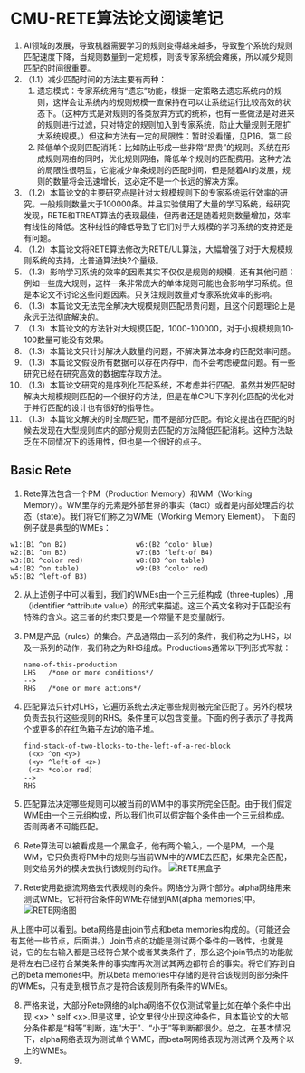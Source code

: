 # CMU-RETE算法论文阅读笔记
1. AI领域的发展，导致机器需要学习的规则变得越来越多，导致整个系统的规则匹配速度下降，当规则数量到一定规模，则该专家系统会瘫痪，所以减少规则匹配的时间很重要。
2. （1.1）减少匹配时间的方法主要有两种：
   1. 遗忘模式：专家系统拥有“遗忘”功能，根据一定策略去遗忘系统内的规则，这样会让系统内的规则规模一直保持在可以让系统运行比较高效的状态下。（这种方式是对规则的各类放弃方式的统称，也有一些做法是对进来的规则进行过滤，只对特定的规则加入到专家系统，防止大量规则无限扩大系统规模。）但这种方法有一定的局限性：暂时没看懂，见P16。第二段
   2. 降低单个规则匹配消耗：比如防止形成一些非常“昂贵”的规则。系统在形成规则网络的同时，优化规则网络，降低单个规则的匹配费用。这种方法的局限性很明显，它能减少单条规则的匹配时间，但是随着AI的发展，规则的数量将会迅速增长，这必定不是一个长远的解决方案。
3. （1.2）本篇论文的主要研究点是针对大规模规则下的专家系统运行效率的研究。一般规则数量大于100000条。并且实验使用了大量的学习系统，经研究发现，RETE和TREAT算法的表现最佳，但两者还是随着规则数量增加，效率有线性的降低。这种线性的降低导致了它们对于大规模的学习系统的支持还是有问题。
4. （1.2）本篇论文将RETE算法修改为RETE/UL算法，大幅增强了对于大规模规则系统的支持，比普通算法快2个量级。
5. （1.3）影响学习系统的效率的因素其实不仅仅是规则的规模，还有其他问题：例如一些庞大规则，这样一条非常庞大的单体规则可能也会影响学习系统。但是本论文不讨论这些问题因素。只关注规则数量对专家系统效率的影响。
6. （1.3）本篇论文无法完全解决大规模规则匹配昂贵问题，且这个问题理论上是永远无法彻底解决的。
7. （1.3）本篇论文的方法针对大规模匹配，1000-100000，对于小规模规则10-100数量可能没有效果。
8. （1.3）本篇论文只针对解决大数量的问题，不解决算法本身的匹配效率问题。
9. （1.3）本篇论文假设所有数据可以存在内存中，而不会考虑硬盘问题。有一些研究已经在研究高效的数据库存取方法。
10. （1.3）本篇论文研究的是序列化匹配系统，不考虑并行匹配。虽然并发匹配时解决大规模规则匹配的一个很好的方法，但是在单CPU下序列化匹配的优化对于并行匹配的设计也有很好的指导性。
11. （1.3）本篇论文解决的时全局匹配，而不是部分匹配。有论文提出在匹配的时候去发现在大型规则库内的部分规则去匹配的方法降低匹配消耗。这种方法缺乏在不同情况下的适用性，但也是一个很好的点子。  

## Basic Rete
1. Rete算法包含一个PM（Production Memory）和WM（Working Memory）。WM里存的元素是外部世界的事实（fact）或者是内部处理后的状态（state）。我们将它们称之为WME（Working Memory Element）。
下面的例子就是典型的WMEs：
  ```
  w1:(B1 ^on B2)                 w6:(B2 ^color blue)
  w2:(B1 ^on B3)                 w7:(B3 ^left-of B4)
  w3:(B1 ^color red)             w8:(B3 ^on table)
  w4:(B2 ^on table)              w9:(B3 ^color red)
  w5:(B2 ^left-of B3)
  ```
2. 从上述例子中可以看到，我们的WMEs由一个三元组构成（three-tuples）,用（identifier ^attribute value）的形式来描述。这三个英文名称对于匹配没有特殊的含义。这三者的约束只要是一个常量不是变量就行。
3. PM是产品（rules）的集合。产品通常由一系列的条件，我们称之为LHS，以及一系列的动作，我们称之为RHS组成。Productions通常以下列形式写就：
   ```
   name-of-this-production
   LHS   /*one or more conditions*/
   -->
   RHS   /*one or more actions*/
   ```

4. 匹配算法只针对LHS，它遍历系统去决定哪些规则被完全匹配了。另外的模块负责去执行这些规则的RHS。条件里可以包含变量。下面的例子表示了寻找两个或更多的在红色箱子左边的箱子堆。 
    ```
    find-stack-of-two-blocks-to-the-left-of-a-red-block
     (<x> ^on <y>)
     (<y> ^left-of <z>)
     (<z> *color red)
    -->
    RHS
    ```
5. 匹配算法决定哪些规则可以被当前的WM中的事实所完全匹配。由于我们假定WME由一个三元组构成，所以我们也可以假定每个条件由一个三元组构成。否则两者不可能匹配。
6. Rete算法可以被看成是一个黑盒子，他有两个输入，一个是PM，一个是WM，它只负责将PM中的规则与当前WM中的WME去匹配，如果完全匹配，则交给另外的模块去执行该规则的动作。
   ![RETE黑盒子](http://ww1.sinaimg.cn/large/005xfSxkly1g1yq2rev60j30r10ggq58.jpg)
7. Rete使用数据流网络去代表规则的条件。网络分为两个部分。alpha网络用来测试WME。它将符合条件的WME存储到AM(alpha memories)中。
![RETE网络图](http://ww1.sinaimg.cn/mw690/005xfSxkly1g1yqmo0c6bj30yq0l1aj7.jpg)

从上图中可以看到。beta网络是由join节点和beta memories构成的。（可能还会有其他一些节点，后面讲。）Join节点的功能是测试两个条件的一致性，也就是说，它的左右输入都是已经符合某个或者某类条件了，那么这个join节点的功能就是将左右已经符合某类条件的事实库再次测试其两边都符合的事实。将它们存到自己的beta memories中。所以beta memories中存储的是符合该规则的部分条件的WMEs，只有走到根节点才是符合该规则所有条件的WMEs。

8. 严格来说，大部分Rete网络的alpha网络不仅仅测试常量比如在单个条件中出现 \<x\> ^ self \<x>.但是这里，论文里很少出现这种条件，且本篇论文的大部分条件都是“相等”判断，连“大于”、“小于”等判断都很少。总之，在基本情况下，alpha网络表现为测试单个WME，而beta啊网络表现为测试两个及两个以上的WMEs。
9. 